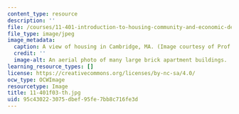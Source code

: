 ```yaml
---
content_type: resource
description: ''
file: /courses/11-401-introduction-to-housing-community-and-economic-development-fall-2003/95c430223075dbef95fe7bb8c716fe3d_11-401f03-th.jpg
file_type: image/jpeg
image_metadata:
  caption: A view of housing in Cambridge, MA. (Image courtesy of Prof. Larry Vale.)
  credit: ''
  image-alt: An aerial photo of many large brick apartment buildings.
learning_resource_types: []
license: https://creativecommons.org/licenses/by-nc-sa/4.0/
ocw_type: OCWImage
resourcetype: Image
title: 11-401f03-th.jpg
uid: 95c43022-3075-dbef-95fe-7bb8c716fe3d
---
```

